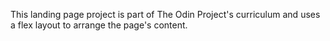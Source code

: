 This landing page project is part of The Odin Project's curriculum and uses a flex layout to arrange the page's content.